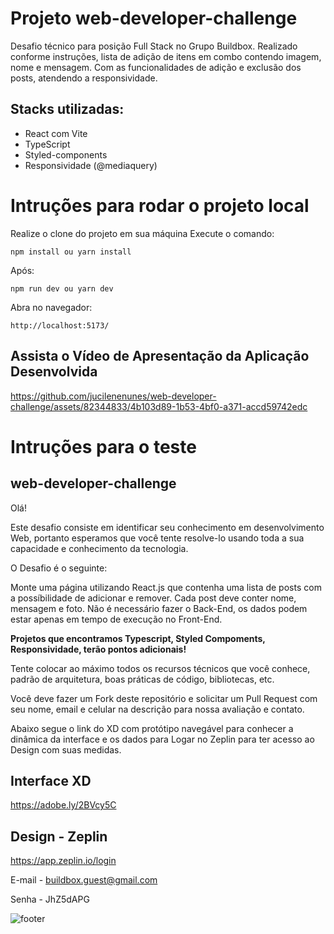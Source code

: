 # **Projeto web-developer-challenge** 

Desafio técnico para posição Full Stack no Grupo Buildbox.
Realizado conforme instruções, lista de adição de itens em combo contendo imagem, nome e mensagem. Com as funcionalidades de adição e exclusão dos posts, atendendo a responsividade.

## Stacks utilizadas:
- React com Vite
- TypeScript
- Styled-components
- Responsividade (@mediaquery)

# Intruções para rodar o projeto local
Realize o clone do projeto em sua máquina
Execute o comando:
```shell
npm install ou yarn install
```
Após:
```shell
npm run dev ou yarn dev
```

Abra no navegador:
```shell
http://localhost:5173/
```

## Assista o Vídeo de Apresentação da Aplicação Desenvolvida
https://github.com/jucilenenunes/web-developer-challenge/assets/82344833/4b103d89-1b53-4bf0-a371-accd59742edc

##
##

# Intruções para o teste

## web-developer-challenge

Olá!

Este desafio consiste em identificar seu conhecimento em desenvolvimento Web, portanto esperamos que você tente resolve-lo usando toda a sua capacidade e conhecimento da tecnologia.

O Desafio é o seguinte:

Monte uma página utilizando React.js que contenha uma lista de posts com a possíbilidade de adicionar e remover. Cada post deve conter nome, mensagem e foto. Não é necessário fazer o Back-End, os dados podem estar apenas em tempo de execução no Front-End.

**Projetos que encontramos Typescript, Styled Compoments, Responsividade, terão pontos adicionais!**

Tente colocar ao máximo todos os recursos técnicos que você conhece, padrão de arquitetura, boas práticas de código, bibliotecas, etc.

Você deve fazer um Fork deste repositório e solicitar um Pull Request com seu nome, email e celular na descrição para nossa avaliação e contato.

Abaixo segue o link do XD com protótipo navegável para conhecer a dinâmica da interface e os dados para Logar no Zeplin para ter acesso ao Design com suas medidas.


## Interface XD
https://adobe.ly/2BVcy5C

## Design - Zeplin
https://app.zeplin.io/login

E-mail - buildbox.guest@gmail.com

Senha - JhZ5dAPG

![footer](https://cdn-images-1.medium.com/max/2600/1*_DOHv30w-0eI-Ysz5U47Yg.png)




